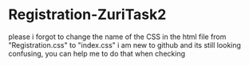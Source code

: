 # Registration-ZuriTask2

please i forgot to change the name of the CSS in the html file from "Registration.css" to "index.css"
i am new to github and its still looking confusing, you can help me to do that when checking

